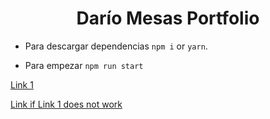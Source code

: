 
<h1 align="center">Darío Mesas Portfolio </h1>

- Para descargar dependencias `npm i` or `yarn`.


- Para empezar `npm run start`

[Link 1](https://dariomesasmarti.com)

[Link if Link 1 does not work](https://dariomesasmarti.netlify.app)

